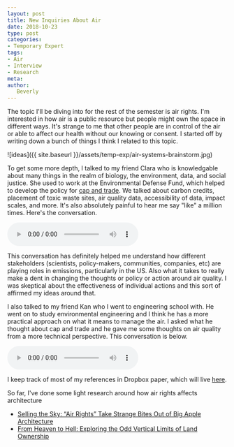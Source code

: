 ```yaml
---
layout: post
title: New Inquiries About Air
date: 2018-10-23
type: post
categories:
- Temporary Expert
tags:
- Air
- Interview
- Research
meta:
author:
   Beverly
---
```


The topic I'll be diving into for the rest of the semester is air rights. I'm interested in how air is a public resource but people might own the space in different ways. It's strange to me that other people are in control of the air or able to affect our health without our knowing or consent. I started off by writing down a bunch of things I think I related to this topic.

 ![ideas]({{ site.baseurl }}/assets/temp-exp/air-systems-brainstorm.jpg)

To get some more depth, I talked to my friend Clara who is knowledgable about many things in the realm of biology, the environment, data, and social justice. She used to work at the Environmental Defense Fund, which helped to develop the policy for [cap and trade](https://www.edf.org/climate/how-cap-and-trade-works). We talked about carbon credits, placement of toxic waste sites, air quality data, accessibility of data, impact scales, and more. It's also absolutely painful to hear me say "like" a million times. Here's the conversation.

<audio controls type="audio/mp4"
  src="{{ site.baseurl }}/assets/temp-exp/temp_exp_clara_air_talk.m4a">
  Your browser does not support the <code>audio</code> element.
</audio>

This conversation has definitely helped me understand how different stakeholders (scientists, policy-makers, communities, companies, etc) are playing roles in emissions, particularly in the US. Also what it takes to really make a dent in changing the thoughts or policy or action around air quality. I was skeptical about the effectiveness of individual actions and this sort of affirmed my ideas around that.

I also talked to my friend Kan who I went to engineering school with. He went on to study environmental engineering and I think he has a more practical approach on what it means to manage the air. I asked what he thought about cap and trade and he gave me some thoughts on air quality from a more technical perspective. This conversation is below.

<audio controls type="audio/mp4"
  src="{{ site.baseurl }}/assets/temp-exp/temp_exp_kan_air_talk.m4a">
  Your browser does not support the <code>audio</code> element.
</audio>

I keep track of most of my references in Dropbox paper, which will live [here](https://paper.dropbox.com/doc/Temporary-Expert-Air-Rights--AQCQ0~7cKlcFRkNkM_fI~7hMAQ-V92gKWsRnnXzjgpMZnb89).

So far, I've done some light research around how air rights affects architecture

- [Selling the Sky: “Air Rights” Take Strange Bites Out of Big Apple Architecture
](https://99percentinvisible.org/article/selling-sky-air-rights-take-strange-bites-big-apple-architecture/)
- [From Heaven to Hell: Exploring the Odd Vertical Limits of Land Ownership
](https://99percentinvisible.org/article/heaven-hell-exploring-odd-vertical-limits-land-ownership/)






<!-- ![back of the draft field guide]({{ site.baseurl }}/assets/temp-exp/temp-exp-this-is-a-wip.jpg) -->
